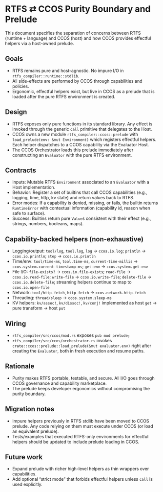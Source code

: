 # RTFS ⇄ CCOS Purity Boundary and Prelude

This document specifies the separation of concerns between RTFS (runtime + language) and CCOS (host) and how CCOS provides effectful helpers via a host-owned prelude.

## Goals
- RTFS remains pure and host-agnostic. No impure I/O in `rtfs_compiler::runtime::stdlib`.
- All side-effects are performed by CCOS through capabilities and policies.
- Ergonomic, effectful helpers exist, but live in CCOS as a prelude that is loaded after the pure RTFS environment is created.

## Design
- RTFS exposes only pure functions in its standard library. Any effect is invoked through the generic `call` primitive that delegates to the Host.
- CCOS owns a new module `rtfs_compiler::ccos::prelude` with `load_prelude(env: &mut Environment)` which registers effectful helpers. Each helper dispatches to a CCOS capability via the Evaluator Host.
- The CCOS Orchestrator loads this prelude immediately after constructing an `Evaluator` with the pure RTFS environment.

## Contracts
- Inputs: Mutable RTFS `Environment` associated to an `Evaluator` with a Host implementation.
- Behavior: Register a set of builtins that call CCOS capabilities (e.g., logging, time, http, kv state) and return values back to RTFS.
- Error modes: If a capability is denied, missing, or fails, the builtin returns `RuntimeError` with contextual information (capability id, reason when safe to surface).
- Success: Builtins return pure `Value`s consistent with their effect (e.g., strings, numbers, booleans, maps).

## Capability-backed helpers (non-exhaustive)
- Logging/output: `tool/log`, `tool.log`, `log` → `ccos.io.log`; `println` → `ccos.io.println`; `step` → `ccos.io.println`
- Time/env: `tool/time-ms`, `tool.time-ms`, `current-time-millis` → `ccos.system.current-timestamp-ms`; `get-env` → `ccos.system.get-env`
- File I/O: `file-exists?` → `ccos.io.file-exists`; `read-file` → `ccos.io.read-file`; `write-file` → `ccos.io.write-file`; `delete-file` → `ccos.io.delete-file`; streaming helpers continue to map to `ccos.io.open-file`
- Network: `tool/http-fetch`, `http-fetch` → `ccos.network.http-fetch`
- Threading: `thread/sleep` → `ccos.system.sleep-ms`
- KV helpers: `kv/assoc!`, `kv/dissoc!`, `kv/conj!` implemented as host `get` → pure transform → host `put`

## Wiring
- `rtfs_compiler/src/ccos/mod.rs` exposes `pub mod prelude;`
- `rtfs_compiler/src/ccos/orchestrator.rs` invokes `crate::ccos::prelude::load_prelude(&mut evaluator.env)` right after creating the `Evaluator`, both in fresh execution and resume paths.

## Rationale
- Purity makes RTFS portable, testable, and secure. All I/O goes through CCOS governance and capability marketplace.
- The prelude keeps developer ergonomics without compromising the purity boundary.

## Migration notes
- Impure helpers previously in RTFS stdlib have been moved to CCOS prelude. Any code relying on them must execute under CCOS (or load an equivalent prelude).
- Tests/examples that executed RTFS-only environments for effectful helpers should be updated to include prelude loading in CCOS.

## Future work
- Expand prelude with richer high-level helpers as thin wrappers over capabilities.
- Add optional “strict mode” that forbids effectful helpers unless `call` is used explicitly.
